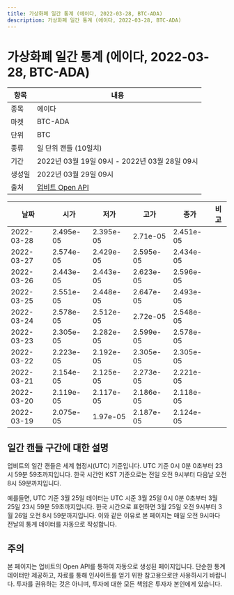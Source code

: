 ```yaml
---
title: 가상화폐 일간 통계 (에이다, 2022-03-28, BTC-ADA)
description: 가상화폐 일간 통계 (에이다, 2022-03-28, BTC-ADA)
---
```



가상화폐 일간 통계 (에이다, 2022-03-28, BTC-ADA)
===

|항목|내용|
|--|--|
|종목|에이다|
|마켓|BTC-ADA|
|단위|BTC|
|종류|일 단위 캔들 (10일치)|
|기간|2022년 03월 19일 09시 - 2022년 03월 28일 09시|
|생성일|2022년 03월 29일 09시|
|출처|[업비트 Open API](https://docs.upbit.com)|


|날짜|시가|저가|고가|종가|비고|
|--|--|--|--|--|--|
|2022-03-28|2.495e-05|2.395e-05|2.71e-05|2.451e-05|    |
|2022-03-27|2.574e-05|2.429e-05|2.595e-05|2.434e-05|    |
|2022-03-26|2.443e-05|2.443e-05|2.623e-05|2.596e-05|    |
|2022-03-25|2.551e-05|2.448e-05|2.647e-05|2.493e-05|    |
|2022-03-24|2.578e-05|2.512e-05|2.72e-05|2.548e-05|    |
|2022-03-23|2.305e-05|2.282e-05|2.599e-05|2.578e-05|    |
|2022-03-22|2.223e-05|2.192e-05|2.305e-05|2.305e-05|    |
|2022-03-21|2.154e-05|2.125e-05|2.273e-05|2.221e-05|    |
|2022-03-20|2.119e-05|2.117e-05|2.186e-05|2.118e-05|    |
|2022-03-19|2.075e-05|1.97e-05|2.187e-05|2.124e-05|    |


일간 캔들 구간에 대한 설명
---


업비트의 일간 캔들은 세계 협정시(UTC) 기준입니다. 
UTC 기준 0시 0분 0초부터 23시 59분 59초까지입니다. 
한국 시간인 KST 기준으로는 전일 오전 9시부터 다음날 오전 8시 59분까지입니다. 


예를들면, UTC 기준 3월 25일 데이터는 UTC 시준 3월 25일 0시 0분 0초부터 3월 25일 23시 59분 59초까지입니다. 
한국 시간으로 표현하면 3월 25일 오전 9시부터 3월 26일 오전 8시 59분까지입니다. 
이와 같은 이유로 본 페이지는 매일 오전 9시마다 전날의 통계 데이터를 자동으로 작성합니다. 


주의
---


본 페이지는 업비트의 Open API를 통하여 자동으로 생성된 페이지입니다. 
단순한 통계 데이터만 제공하고, 자료를 통해 인사이트를 얻기 위한 참고용으로만 사용하시기 바랍니다. 
투자를 권유하는 것은 아니며, 투자에 대한 모든 책임은 투자자 본인에게 있습니다. 
